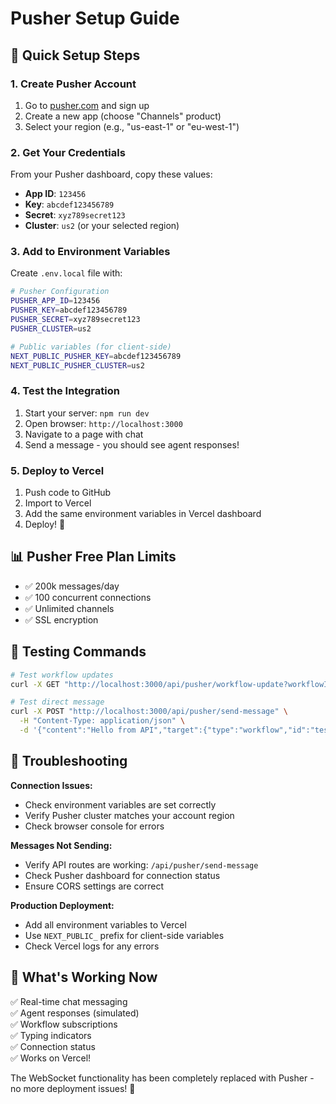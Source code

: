 # Pusher Setup Guide

## 🚀 Quick Setup Steps

### 1. Create Pusher Account
1. Go to [pusher.com](https://pusher.com) and sign up
2. Create a new app (choose "Channels" product)
3. Select your region (e.g., "us-east-1" or "eu-west-1")

### 2. Get Your Credentials
From your Pusher dashboard, copy these values:
- **App ID**: `123456`
- **Key**: `abcdef123456789`
- **Secret**: `xyz789secret123`
- **Cluster**: `us2` (or your selected region)

### 3. Add to Environment Variables
Create `.env.local` file with:
```bash
# Pusher Configuration
PUSHER_APP_ID=123456
PUSHER_KEY=abcdef123456789
PUSHER_SECRET=xyz789secret123
PUSHER_CLUSTER=us2

# Public variables (for client-side)
NEXT_PUBLIC_PUSHER_KEY=abcdef123456789
NEXT_PUBLIC_PUSHER_CLUSTER=us2
```

### 4. Test the Integration
1. Start your server: `npm run dev`
2. Open browser: `http://localhost:3000`
3. Navigate to a page with chat
4. Send a message - you should see agent responses!

### 5. Deploy to Vercel
1. Push code to GitHub
2. Import to Vercel
3. Add the same environment variables in Vercel dashboard
4. Deploy! 🎉

## 📊 Pusher Free Plan Limits
- ✅ 200k messages/day
- ✅ 100 concurrent connections
- ✅ Unlimited channels
- ✅ SSL encryption

## 🧪 Testing Commands
```bash
# Test workflow updates
curl -X GET "http://localhost:3000/api/pusher/workflow-update?workflowId=test-123"

# Test direct message
curl -X POST "http://localhost:3000/api/pusher/send-message" \
  -H "Content-Type: application/json" \
  -d '{"content":"Hello from API","target":{"type":"workflow","id":"test-123"}}'
```

## 🔧 Troubleshooting

**Connection Issues:**
- Check environment variables are set correctly
- Verify Pusher cluster matches your account region
- Check browser console for errors

**Messages Not Sending:**
- Verify API routes are working: `/api/pusher/send-message`
- Check Pusher dashboard for connection status
- Ensure CORS settings are correct

**Production Deployment:**
- Add all environment variables to Vercel
- Use `NEXT_PUBLIC_` prefix for client-side variables
- Check Vercel logs for any errors

## 🎯 What's Working Now
✅ Real-time chat messaging  
✅ Agent responses (simulated)  
✅ Workflow subscriptions  
✅ Typing indicators  
✅ Connection status  
✅ Works on Vercel!  

The WebSocket functionality has been completely replaced with Pusher - no more deployment issues! 🎉